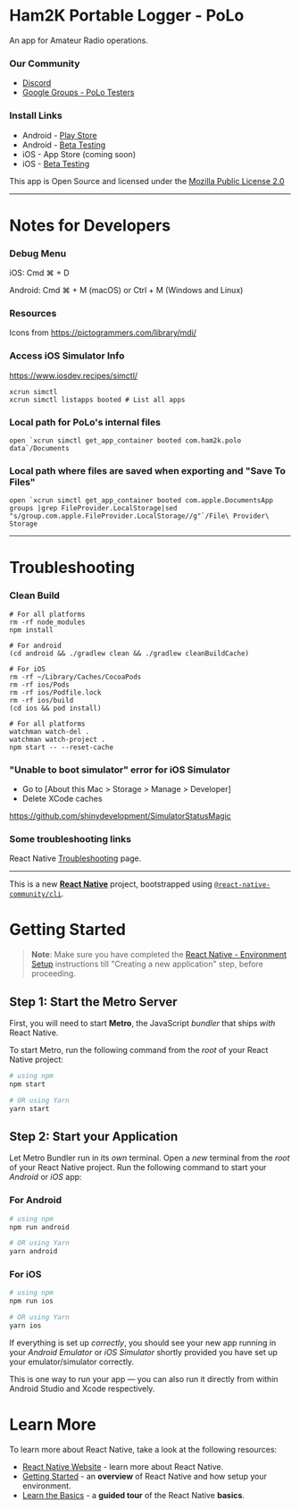 # Ham2K Portable Logger - PoLo

An app for Amateur Radio operations.

### Our Community

* [Discord](https://discord.gg/rT6B2fP7pU)
* [Google Groups - PoLo Testers](https://groups.google.com/g/ham2k-polo)

### Install Links

* Android - [Play Store](https://play.google.com/store/apps/details?id=com.ham2k.polo.beta)
* Android - [Beta Testing](https://play.google.com/apps/testing/com.ham2k.polo.beta)
* iOS - App Store (coming soon)
* iOS - [Beta Testing](https://testflight.apple.com/join/TjRq5t5Y)

This app is Open Source and licensed under the [Mozilla Public License 2.0](./LICENSE)

---

# Notes for Developers

### Debug Menu

iOS: Cmd ⌘ + D

Android: Cmd ⌘ + M (macOS) or Ctrl + M (Windows and Linux)

### Resources

Icons from https://pictogrammers.com/library/mdi/

### Access iOS Simulator Info

https://www.iosdev.recipes/simctl/

```
xcrun simctl
xcrun simctl listapps booted # List all apps
```

### Local path for PoLo's internal files

```
open `xcrun simctl get_app_container booted com.ham2k.polo data`/Documents
```

### Local path where files are saved when exporting and "Save To Files"

```
open `xcrun simctl get_app_container booted com.apple.DocumentsApp groups |grep FileProvider.LocalStorage|sed "s/group.com.apple.FileProvider.LocalStorage//g"`/File\ Provider\ Storage
```

---

# Troubleshooting

### Clean Build
```
# For all platforms
rm -rf node_modules
npm install

# For android
(cd android && ./gradlew clean && ./gradlew cleanBuildCache)

# For iOS
rm -rf ~/Library/Caches/CocoaPods
rm -rf ios/Pods
rm -rf ios/Podfile.lock
rm -rf ios/build
(cd ios && pod install)

# For all platforms
watchman watch-del .
watchman watch-project .
npm start -- --reset-cache
```

### "Unable to boot simulator" error for iOS Simulator

* Go to [About this Mac > Storage > Manage > Developer]
* Delete XCode caches

https://github.com/shinydevelopment/SimulatorStatusMagic

### Some troubleshooting links

React Native [Troubleshooting](https://reactnative.dev/docs/troubleshooting) page.

---

This is a new [**React Native**](https://reactnative.dev) project, bootstrapped using [`@react-native-community/cli`](https://github.com/react-native-community/cli).

# Getting Started

>**Note**: Make sure you have completed the [React Native - Environment Setup](https://reactnative.dev/docs/environment-setup) instructions till "Creating a new application" step, before proceeding.

## Step 1: Start the Metro Server

First, you will need to start **Metro**, the JavaScript _bundler_ that ships _with_ React Native.

To start Metro, run the following command from the _root_ of your React Native project:

```bash
# using npm
npm start

# OR using Yarn
yarn start
```

## Step 2: Start your Application

Let Metro Bundler run in its _own_ terminal. Open a _new_ terminal from the _root_ of your React Native project. Run the following command to start your _Android_ or _iOS_ app:

### For Android

```bash
# using npm
npm run android

# OR using Yarn
yarn android
```

### For iOS

```bash
# using npm
npm run ios

# OR using Yarn
yarn ios
```

If everything is set up _correctly_, you should see your new app running in your _Android Emulator_ or _iOS Simulator_ shortly provided you have set up your emulator/simulator correctly.

This is one way to run your app — you can also run it directly from within Android Studio and Xcode respectively.

# Learn More

To learn more about React Native, take a look at the following resources:

- [React Native Website](https://reactnative.dev) - learn more about React Native.
- [Getting Started](https://reactnative.dev/docs/environment-setup) - an **overview** of React Native and how setup your environment.
- [Learn the Basics](https://reactnative.dev/docs/getting-started) - a **guided tour** of the React Native **basics**.
